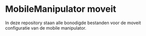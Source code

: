 # MobileManipulator moveit
 
In deze repository staan alle bonodigde bestanden voor de moveit configuratie van de mobile manipulator.
